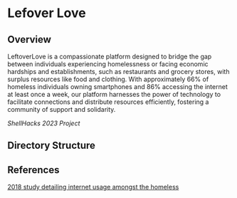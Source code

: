 # Lefover Love

## Overview 
LeftoverLove is a compassionate platform designed to bridge the gap between individuals experiencing homelessness or facing economic hardships and establishments, such as restaurants and grocery stores, with surplus resources like food and clothing. With approximately 66% of homeless individuals owning smartphones and 86% accessing the internet at least once a week, our platform harnesses the power of technology to facilitate connections and distribute resources efficiently, fostering a community of support and solidarity.

_ShellHacks 2023 Project_


## Directory Structure


## References
[2018 study detailing internet usage amongst the homeless](https://www.ncbi.nlm.nih.gov/pmc/articles/PMC5989062/)

